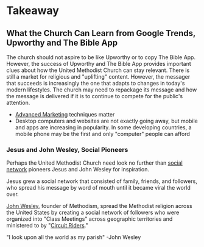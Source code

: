 # Takeaway

## What the Church Can Learn from Google Trends, Upworthy and The Bible App 

The church should not aspire to be like Upworthy or to copy The Bible App. However, the success of Upworthy and The Bible App provides important clues about how the United Methodist Church can stay relevant. There is still a market for religious and "uplifting" content. However, the messager that succeeds is increasingly the one that adapts to changes in today's modern lifestyles. The church may need to repackage its message and how the message is delivered if it is to continue to compete for the public's attention. 

* [Advanced Marketing](advanced_marketing_options.md) techniques matter
* Desktop computers and websites are not exactly going away, but mobile and apps are increasing in popularity. In some developing countries, a mobile phone may be the first and only "computer" people can afford

### Jesus and John Wesley, Social Pioneers

Perhaps the United Methodist Church need look no further than [social network](http://en.wikipedia.org/wiki/Social_network) pioneers Jesus and John Wesley for inspiration. 

Jesus grew a social network that consisted of family, friends, and followers, who spread his message by word of mouth until it became viral the world over. 

[John Wesley](http://en.wikipedia.org/wiki/John_Wesley), founder of Methodism, spread the Methodist religion across the United States by creating a social network of followers who were organized into "Class Meetings" across geographic territories and ministered to by "[Circuit Riders](http://en.wikipedia.org/wiki/Circuit_rider_(religious))." 

"I look upon all the world as my parish" -John Wesley

